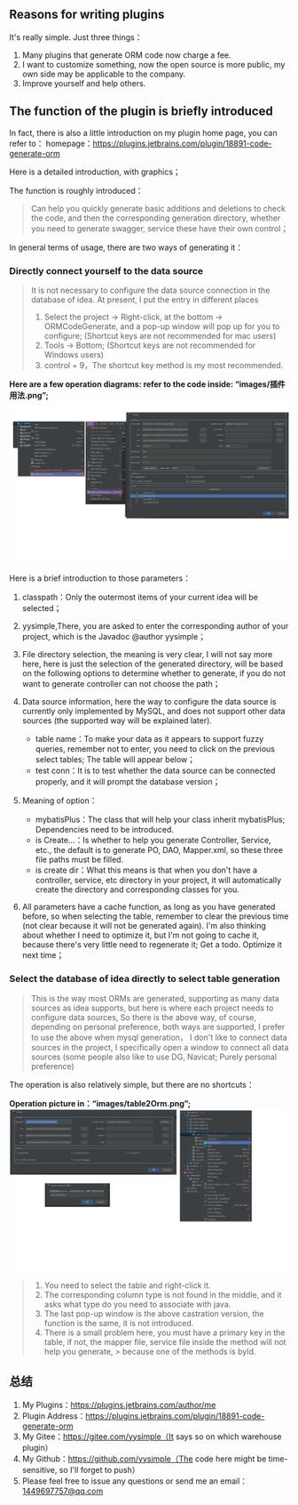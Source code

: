 ## Reasons for writing plugins
It's really simple. Just three things：
1. Many plugins that generate ORM code now charge a fee.
2. I want to customize something, now the open source is more public, my own side may be applicable to the company.
3. Improve yourself and help others.

## The function of the plugin is briefly introduced

In fact, there is also a little introduction on my plugin home page, you can refer to：
homepage：https://plugins.jetbrains.com/plugin/18891-code-generate-orm

Here is a detailed introduction, with graphics；

The function is roughly introduced：

> Can help you quickly generate basic additions and deletions to check the code, and then the corresponding generation directory,
> whether you need to generate swagger, service these have their own control；

In general terms of usage, there are two ways of generating it：

### Directly connect yourself to the data source
> It is not necessary to configure the data source connection in the database of idea. At present, I put the entry in different places
> 1. Select the project -> Right-click, at the bottom -> ORMCodeGenerate, and a pop-up window will pop up for you to configure; (Shortcut keys are not recommended for mac users)
> 2. Tools -> Bottom; (Shortcut keys are not recommended for Windows users)
> 3. control + 9，The shortcut key method is my most recommended.

**Here are a few operation diagrams: refer to the code inside: “images/插件用法.png”;**
![直接连接数据源](images/插件用法.png)

Here is a brief introduction to those parameters：

1. classpath：Only the outermost items of your current idea will be selected；
2. yysimple,There, you are asked to enter the corresponding author of your project, which is the Javadoc @author yysimple；
3. File directory selection, the meaning is very clear, I will not say more here, here is just the selection of the generated directory,
   will be based on the following options to determine whether to generate,
   if you do not want to generate controller can not choose the path；
4. Data source information, here the way to configure the data source is currently only implemented by MySQL,
   and does not support other data sources (the supported way will be explained later).

   - table name：To make your data as it appears to support fuzzy queries, remember not to enter,
     you need to click on the previous select tables; The table will appear below；
   - test conn：It is to test whether the data source can be connected properly, and it will prompt the database version；

5. Meaning of option：

   - mybatisPlus：The class that will help your class inherit mybatisPlus; Dependencies need to be introduced.
   - is Create...：Is whether to help you generate Controller, Service, etc., the default is to generate PO, DAO,
     Mapper.xml, so these three file paths must be filled.
   - is create dir：What this means is that when you don't have a controller, service, etc directory in your project,
     it will automatically create the directory and corresponding classes for you.

6. All parameters have a cache function, as long as you have generated before, so when selecting the table,
   remember to clear the previous time (not clear because it will not be generated again).
   I'm also thinking about whether I need to optimize it, but I'm not going to cache it,
   because there's very little need to regenerate it; Get a todo. Optimize it next time；

### Select the database of idea directly to select table generation

> This is the way most ORMs are generated, supporting as many data sources as idea supports, but here is where each project needs to configure data sources,
> So there is the above way, of course, depending on personal preference, both ways are supported, I prefer to use the above when mysql generation，
> I don't like to connect data sources in the project, I specifically open a window to connect all data sources (some people also like to use DG, Navicat; Purely personal preference)

The operation is also relatively simple, but there are no shortcuts：

**Operation picture in：“images/table2Orm.png”;**
![选择连接数据源](images/table2Orm.png)

> 1. You need to select the table and right-click it.
> 2. The corresponding column type is not found in the middle, and it asks what type do you need to associate with java.
> 3. The last pop-up window is the above castration version, the function is the same, it is not introduced.
> 4. There is a small problem here, you must have a primary key in the table, if not, the mapper file, service file inside the method will not help you generate,
     > because one of the methods is byId.

## 总结

1. My Plugins：https://plugins.jetbrains.com/author/me
2. Plugin Address：https://plugins.jetbrains.com/plugin/18891-code-generate-orm
3. My Gitee：https://gitee.com/yysimple（It says so on which warehouse plugin）
4. My Github：https://github.com/yysimple（The code here might be time-sensitive, so I'll forget to push）
5. Please feel free to issue any questions or send me an email：1449697757@qq.com




  
    





  
    
